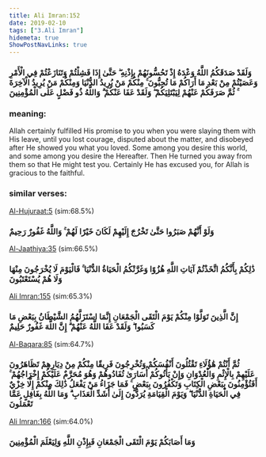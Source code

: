 ```yaml
---
title: Ali Imran:152
date: 2019-02-10
tags: ["3.Ali Imran"]
hidemeta: true 
ShowPostNavLinks: true 
---
```

### وَلَقَدْ صَدَقَكُمُ اللَّهُ وَعْدَهُ إِذْ تَحُسُّونَهُمْ بِإِذْنِهِ ۖ حَتَّىٰ إِذَا فَشِلْتُمْ وَتَنَازَعْتُمْ فِي الْأَمْرِ وَعَصَيْتُمْ مِنْ بَعْدِ مَا أَرَاكُمْ مَا تُحِبُّونَ ۚ مِنْكُمْ مَنْ يُرِيدُ الدُّنْيَا وَمِنْكُمْ مَنْ يُرِيدُ الْآخِرَةَ ۚ ثُمَّ صَرَفَكُمْ عَنْهُمْ لِيَبْتَلِيَكُمْ ۖ وَلَقَدْ عَفَا عَنْكُمْ ۗ وَاللَّهُ ذُو فَضْلٍ عَلَى الْمُؤْمِنِينَ
### meaning: 
Allah certainly fulfilled His promise to you when you were slaying them with His leave, until you lost courage, disputed about the matter, and disobeyed after He showed you what you loved. Some among you desire this world, and some among you desire the Hereafter. Then He turned you away from them so that He might test you. Certainly He has excused you, for Allah is gracious to the faithful.
### similar verses: 

[Al-Hujuraat:5](/49/5) (sim:68.5%)

### وَلَوْ أَنَّهُمْ صَبَرُوا حَتَّىٰ تَخْرُجَ إِلَيْهِمْ لَكَانَ خَيْرًا لَهُمْ ۚ وَاللَّهُ غَفُورٌ رَحِيمٌ

[Al-Jaathiya:35](/45/35) (sim:66.5%)

### ذَٰلِكُمْ بِأَنَّكُمُ اتَّخَذْتُمْ آيَاتِ اللَّهِ هُزُوًا وَغَرَّتْكُمُ الْحَيَاةُ الدُّنْيَا ۚ فَالْيَوْمَ لَا يُخْرَجُونَ مِنْهَا وَلَا هُمْ يُسْتَعْتَبُونَ

[Ali Imran:155](/3/155) (sim:65.3%)

### إِنَّ الَّذِينَ تَوَلَّوْا مِنْكُمْ يَوْمَ الْتَقَى الْجَمْعَانِ إِنَّمَا اسْتَزَلَّهُمُ الشَّيْطَانُ بِبَعْضِ مَا كَسَبُوا ۖ وَلَقَدْ عَفَا اللَّهُ عَنْهُمْ ۗ إِنَّ اللَّهَ غَفُورٌ حَلِيمٌ

[Al-Baqara:85](/2/85) (sim:64.7%)

### ثُمَّ أَنْتُمْ هَٰؤُلَاءِ تَقْتُلُونَ أَنْفُسَكُمْ وَتُخْرِجُونَ فَرِيقًا مِنْكُمْ مِنْ دِيَارِهِمْ تَظَاهَرُونَ عَلَيْهِمْ بِالْإِثْمِ وَالْعُدْوَانِ وَإِنْ يَأْتُوكُمْ أُسَارَىٰ تُفَادُوهُمْ وَهُوَ مُحَرَّمٌ عَلَيْكُمْ إِخْرَاجُهُمْ ۚ أَفَتُؤْمِنُونَ بِبَعْضِ الْكِتَابِ وَتَكْفُرُونَ بِبَعْضٍ ۚ فَمَا جَزَاءُ مَنْ يَفْعَلُ ذَٰلِكَ مِنْكُمْ إِلَّا خِزْيٌ فِي الْحَيَاةِ الدُّنْيَا ۖ وَيَوْمَ الْقِيَامَةِ يُرَدُّونَ إِلَىٰ أَشَدِّ الْعَذَابِ ۗ وَمَا اللَّهُ بِغَافِلٍ عَمَّا تَعْمَلُونَ

[Ali Imran:166](/3/166) (sim:64.0%)

### وَمَا أَصَابَكُمْ يَوْمَ الْتَقَى الْجَمْعَانِ فَبِإِذْنِ اللَّهِ وَلِيَعْلَمَ الْمُؤْمِنِينَ
